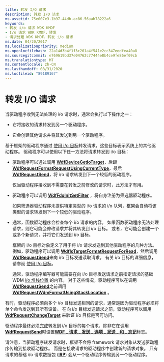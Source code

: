 ```yaml
---
title: 转发 I/O 请求
description: 转发 I/O 请求
ms.assetid: 75e007e3-1b97-44db-ac86-56aab78222a6
keywords:
- 转发 i/o 请求 WDK KMDF
- I/o 请求 WDK KMDF，转发
- 请求处理 WDK KMDF、转发 i/o 请求
ms.date: 04/20/2017
ms.localizationpriority: medium
ms.openlocfilehash: 22a14d3b4f1f3c261a4f541e2cc347eedfea40a8
ms.sourcegitcommit: e769619bd37e04762c77444e8b4ce9fe86ef09cb
ms.translationtype: MT
ms.contentlocale: zh-CN
ms.lasthandoff: 08/31/2020
ms.locfileid: "89189167"
---
```

# <a name="forwarding-io-requests"></a>转发 I/O 请求





当驱动程序收到无法处理的 i/o 请求时，通常会执行以下操作之一：

-   它将接收的请求转发到另一个驱动程序。

-   它会创建其他请求并将其发送到另一个驱动程序。

基于框架的驱动程序通过 [使用 i/o 目标](using-i-o-targets.md)转发请求，这些目标表示系统上的其他驱动程序。 驱动程序可以使用以下任一方法将请求转发到 i/o 目标：

-   驱动程序可以通过调用 [**WdfDeviceGetIoTarget**](/windows-hardware/drivers/ddi/wdfdevice/nf-wdfdevice-wdfdevicegetiotarget)，后跟 [**WdfRequestFormatRequestUsingCurrentType**](/windows-hardware/drivers/ddi/wdfrequest/nf-wdfrequest-wdfrequestformatrequestusingcurrenttype)，最后 [**WdfRequestSend**](/windows-hardware/drivers/ddi/wdfrequest/nf-wdfrequest-wdfrequestsend)，将 i/o 请求转发到下一个较低的驱动程序。

    仅当驱动程序接收到不需要在转发之前修改的请求时，此方法才有用。

-   驱动程序可以调用 [**WdfFdoInitSetFilter**](/windows-hardware/drivers/ddi/wdffdo/nf-wdffdo-wdffdoinitsetfilter) ，将自身注册为筛选器驱动程序。

    如果筛选器驱动程序未提供特定类型的 i/o 请求的 i/o 队列，框架会自动将该类型的请求转发到下一个较低的驱动程序。

-   通常，函数驱动程序会检查每个 i/o 请求的内容。 如果函数驱动程序无法处理请求，则它可能会修改请求并将其转发到 i/o 目标。 或者，它可能会创建一个或多个新请求，并将它们发送到 i/o 目标。

    框架的 i/o 目标对象定义了用于将 i/o 请求发送到其他驱动程序的几种方法。 例如，驱动程序可以调用 [**WdfIoTargetFormatRequestForRead**](/windows-hardware/drivers/ddi/wdfiotarget/nf-wdfiotarget-wdfiotargetformatrequestforread)，然后调用 [**WdfRequestSend**](/windows-hardware/drivers/ddi/wdfrequest/nf-wdfrequest-wdfrequestsend)来向 i/o 目标发送读取请求。 有关 i/o 目标的详细信息，请参阅 [使用 I/o 目标](using-i-o-targets.md)。

    通常，驱动程序编写器可能需要在向 i/o 目标发送请求之前指定请求的基础 WDM [i/o 堆栈位置](../kernel/i-o-stack-locations.md) 的内容。 对于这些情况，驱动程序可以在调用[**WdfRequestSend**](/windows-hardware/drivers/ddi/wdfrequest/nf-wdfrequest-wdfrequestsend)之前调用[**WdfRequestWdmFormatUsingStackLocation**](/windows-hardware/drivers/ddi/wdfrequest/nf-wdfrequest-wdfrequestwdmformatusingstacklocation) 。

有时，驱动程序必须向多个 i/o 目标发送相同的请求，通常是因为驱动程序必须将单个命令发送到其所有设备。 在向 i/o 目标发送请求之前，驱动程序可以调用 [**WdfRequestChangeTarget**](/windows-hardware/drivers/ddi/wdfrequest/nf-wdfrequest-wdfrequestchangetarget) 来验证 i/o 目标是否可访问。

驱动程序最终必须[完成](completing-i-o-requests.md)转发到 i/o 目标的每个请求，除非它在调用[**WdfRequestSend**](/windows-hardware/drivers/ddi/wdfrequest/nf-wdfrequest-wdfrequestsend)时设置[**WDF \_ 请求 \_ 发送 \_ 选项 \_ 发送 \_ 和 \_ 忘记**](/windows-hardware/drivers/ddi/wdfrequest/ne-wdfrequest-_wdf_request_send_options_flags)标志。

请注意，当驱动程序转发请求时，框架不会将 framework 请求对象从发送驱动程序传输到接收驱动程序。 而是在接收请求的驱动程序中创建新的请求对象。 只有请求的基础 i/o 请求数据包 ([**IRP**](/windows-hardware/drivers/ddi/wdm/ns-wdm-_irp)) 会从一个驱动程序传输到另一个驱动程序。

 

